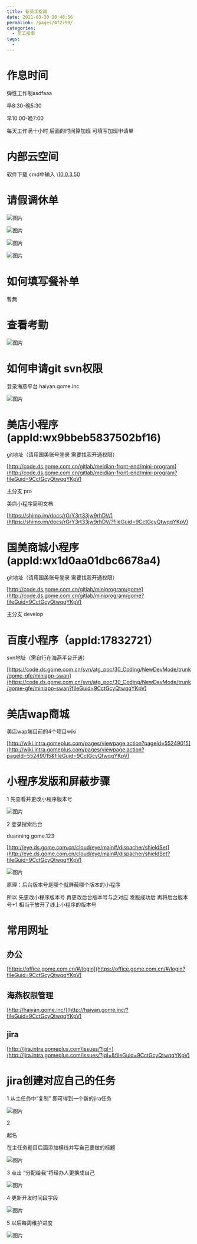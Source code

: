 ```yaml
---
title: 新员工指南
date: 2021-03-30 18:48:56
permalink: /pages/4f2799/
categories:
  - 员工指南
tags:
  - 
---
```

# 作息时间

弹性工作制asdfaaa

早8:30-晚5:30

早10:00-晚7:00

每天工作满十小时 后面的时间算加班 可填写加班申请单

# 内部云空间

软件下载  cmd中输入 \\[10.0.3.50](http://10.0.3.50?fileGuid=9CctGcyQtwqqYKpV)

# 请假调休单

![图片](https://uploader.shimo.im/f/bM3VhBcwAMkPGWKG.png!thumbnail?fileGuid=9CctGcyQtwqqYKpV)

![图片](https://uploader.shimo.im/f/XreJ05xFF44iY8Bw.png!thumbnail?fileGuid=9CctGcyQtwqqYKpV)


![图片](https://uploader.shimo.im/f/IO8JqLH98KEukKZv.png!thumbnail?fileGuid=9CctGcyQtwqqYKpV)

![图片](https://uploader.shimo.im/f/PbK8JHuNXXQP9CYD.png!thumbnail?fileGuid=9CctGcyQtwqqYKpV)

# 如何填写餐补单

暫無

# 查看考勤

![图片](https://uploader.shimo.im/f/eyxcPu6CjC4Sy1Wl.png!thumbnail?fileGuid=9CctGcyQtwqqYKpV)

# 如何申请git svn权限

登录海燕平台 haiyan.gome.inc

![图片](https://uploader.shimo.im/f/idxLnsG6zaoZZEhh.png!thumbnail?fileGuid=9CctGcyQtwqqYKpV)

# 
# 

# 

# 美店小程序(appId:wx9bbeb5837502bf16)

git地址（请用国美账号登录 需要找我开通权限）

[http://code.ds.gome.com.cn/gitlab/meidian-front-end/mini-program](http://code.ds.gome.com.cn/gitlab/meidian-front-end/mini-program?fileGuid=9CctGcyQtwqqYKpV)

主分支 pro

美店小程序简明文档

[https://shimo.im/docs/rGrY3rt33jw9rhDV/](https://shimo.im/docs/rGrY3rt33jw9rhDV/?fileGuid=9CctGcyQtwqqYKpV)


# 国美商城小程序 (appId:wx1d0aa01dbc6678a4)

git地址（请用国美账号登录 需要找我开通权限）

[http://code.ds.gome.com.cn/gitlab/miniprogram/gome](http://code.ds.gome.com.cn/gitlab/miniprogram/gome?fileGuid=9CctGcyQtwqqYKpV)

主分支 develop


# 百度小程序（appId:17832721）

svn地址（需自行在海燕平台开通）

[https://code.ds.gome.com.cn/svn/atg_poc/30_Coding/NewDevMode/trunk/gome-gfe/miniapp-swan](https://code.ds.gome.com.cn/svn/atg_poc/30_Coding/NewDevMode/trunk/gome-gfe/miniapp-swan?fileGuid=9CctGcyQtwqqYKpV)

# 美店wap商城

美店wap端目前的4个项目wiki

[http://wiki.intra.gomeplus.com/pages/viewpage.action?pageId=55249015](http://wiki.intra.gomeplus.com/pages/viewpage.action?pageId=55249015&fileGuid=9CctGcyQtwqqYKpV)

# 小程序发版和屏蔽步骤

1 先查看并更改小程序版本号

![图片](https://uploader.shimo.im/f/ujuASNDWiGEgcslK.png!thumbnail?fileGuid=9CctGcyQtwqqYKpV)

2 登录搜索后台

duanning gome.123

[http://eye.ds.gome.com.cn/cloud/eye/main#/dispacher/shieldSet](http://eye.ds.gome.com.cn/cloud/eye/main#/dispacher/shieldSet?fileGuid=9CctGcyQtwqqYKpV)

![图片](https://uploader.shimo.im/f/NI9ZedeK7Z0rucim.png!thumbnail?fileGuid=9CctGcyQtwqqYKpV)

原理：后台版本号是哪个就屏蔽哪个版本的小程序

所以 先更改小程序版本号 再更改后台版本号与之对应 发版成功后 再将后台版本号+1 相当于放开了线上小程序的版本号




# 常用网址

## 办公

[https://office.gome.com.cn/#/login](https://office.gome.com.cn/#/login?fileGuid=9CctGcyQtwqqYKpV)

## 海燕权限管理

[http://haiyan.gome.inc/](http://haiyan.gome.inc/?fileGuid=9CctGcyQtwqqYKpV)

## jira

[http://jira.intra.gomeplus.com/issues/?jql=](http://jira.intra.gomeplus.com/issues/?jql=&fileGuid=9CctGcyQtwqqYKpV)



# jira创建对应自己的任务

1 从主任务中“复制” 即可得到一个新的jira任务

![图片](https://uploader.shimo.im/f/WMWFZWy2tO471PoY.png!thumbnail?fileGuid=9CctGcyQtwqqYKpV)

2

起名

在主任务题目后面添加横线并写自己要做的标题

![图片](https://uploader.shimo.im/f/h3Rx8RvIO5IxTbdc.png!thumbnail?fileGuid=9CctGcyQtwqqYKpV)

3 点击 “分配给我”将经办人更换成自己

![图片](https://uploader.shimo.im/f/M4IXHROI32UEq2ce.png!thumbnail?fileGuid=9CctGcyQtwqqYKpV)

4 更新开发时间段字段

![图片](https://uploader.shimo.im/f/XqguwsC1uRY8ggMo.png!thumbnail?fileGuid=9CctGcyQtwqqYKpV)

5 以后每周维护进度

![图片](https://uploader.shimo.im/f/15nCxNp8pfkMXKOW.png!thumbnail?fileGuid=9CctGcyQtwqqYKpV)

# 


